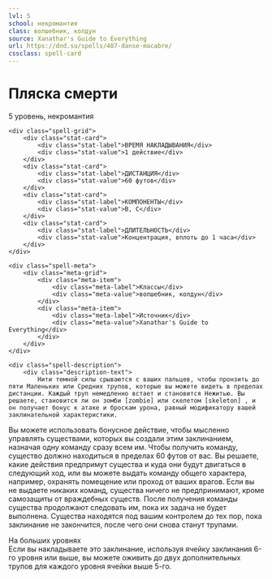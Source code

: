 ```yaml
---
lvl: 5
school: некромантия
class: волшебник, колдун
source: Xanathar's Guide to Everything
url: https://dnd.su/spells/487-danse-macabre/
cssclass: spell-card
---
```


<div class="spell-container">
    <div class="spell-header">
        <h1 class="spell-name">Пляска смерти</h1>
        <div class="spell-level">5 уровень, некромантия</div>
    </div>
    
    <div class="spell-grid">
        <div class="stat-card">
            <div class="stat-label">ВРЕМЯ НАКЛАДЫВАНИЯ</div>
            <div class="stat-value">1 действие</div>
        </div>
        <div class="stat-card">
            <div class="stat-label">ДИСТАНЦИЯ</div>
            <div class="stat-value">60 футов</div>
        </div>
        <div class="stat-card">
            <div class="stat-label">КОМПОНЕНТЫ</div>
            <div class="stat-value">В, С</div>
        </div>
        <div class="stat-card">
            <div class="stat-label">ДЛИТЕЛЬНОСТЬ</div>
            <div class="stat-value">Концентрация, вплоть до 1 часа</div>
        </div>
    </div>
    
    <div class="spell-meta">
        <div class="meta-grid">
            <div class="meta-item">
                <div class="meta-label">Классы</div>
                <div class="meta-value">волшебник, колдун</div>
            </div>
            <div class="meta-item">
                <div class="meta-label">Источник</div>
                <div class="meta-value">Xanathar's Guide to Everything</div>
            </div>
        </div>
    </div>
    
    <div class="spell-description">
        <div class="description-text">
            Нити темной силы срываются с ваших пальцев, чтобы пронзить до пяти Маленьких или Средних трупов, которые вы можете видеть в пределах дистанции. Каждый труп немедленно встает и становится Нежитью. Вы решаете, становится ли он зомби [zombie] или скелетом [skeleton] , и он получает бонус к атаке и броскам урона, равный модификатору вашей заклинательной характеристики.
Вы можете использовать бонусное действие, чтобы мысленно управлять существами, которых вы создали этим заклинанием, назначая одну команду сразу всем им. Чтобы получить команду, существо должно находиться в пределах 60 футов от вас. Вы решаете, какие действия предпримут существа и куда они будут двигаться в следующий ход, или вы можете выдать команду общего характера, например, охранять помещение или проход от ваших врагов.
Если вы не выдаете никаких команд, существа ничего не предпринимают, кроме самозащиты от враждебных существ. После получения команды существа продолжают следовать им, пока их задача не будет выполнена.
Существа находятся под вашим контролем до тех пор, пока заклинание не закончится, после чего они снова станут трупами.
        </div>
        <div class="higher-levels">
            <div class="higher-levels-title">На больших уровнях</div>
            <div class="higher-levels-text">
                Если вы накладываете это заклинание, используя ячейку заклинания 6-го уровня или выше, вы можете оживить до двух дополнительных трупов для каждого уровня ячейки выше 5-го.
            </div>
        </div>
    </div>
</div>